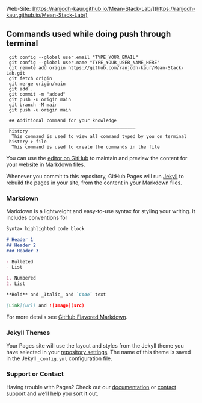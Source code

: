 Web-Site: [https://ranjodh-kaur.github.io/Mean-Stack-Lab/](https://ranjodh-kaur.github.io/Mean-Stack-Lab/)

## Commands used while doing push through terminal
``` git init
 git config --global user.email "TYPE_YOUR_EMAIL"
 git config --global user.name "TYPE_YOUR_USER_NAME_HERE"
 git remote add origin https://github.com/ranjodh-kaur/Mean-Stack-Lab.git
 git fetch origin
 git merge origin/main
 git add .
 git commit -m "added"
 git push -u origin main
 git branch -M main
 git push -u origin main
 
 ## Additional command for your knowledge
 _______________________________________________
 history 
  This command is used to view all command typed by you on terminal
 history > file
  This command is used to create the commands in the file
```
You can use the [editor on GitHub](https://github.com/ranjodh-kaur/Mean-Stack-Lab/edit/main/README.md) to maintain and preview the content for your website in Markdown files.

Whenever you commit to this repository, GitHub Pages will run [Jekyll](https://jekyllrb.com/) to rebuild the pages in your site, from the content in your Markdown files.

### Markdown

Markdown is a lightweight and easy-to-use syntax for styling your writing. It includes conventions for

```markdown
Syntax highlighted code block

# Header 1
## Header 2
### Header 3

- Bulleted
- List

1. Numbered
2. List

**Bold** and _Italic_ and `Code` text

[Link](url) and ![Image](src)
```

For more details see [GitHub Flavored Markdown](https://guides.github.com/features/mastering-markdown/).

### Jekyll Themes

Your Pages site will use the layout and styles from the Jekyll theme you have selected in your [repository settings](https://github.com/ranjodh-kaur/Mean-Stack-Lab/settings). The name of this theme is saved in the Jekyll `_config.yml` configuration file.

### Support or Contact

Having trouble with Pages? Check out our [documentation](https://docs.github.com/categories/github-pages-basics/) or [contact support](https://support.github.com/contact) and we’ll help you sort it out.
